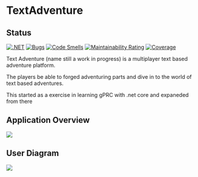 # TextAdventure


## Status

[![.NET](https://github.com/codeiain/TextAdventure/actions/workflows/dotnet.yml/badge.svg)](https://github.com/codeiain/TextAdventure/actions/workflows/dotnet.yml) [![Bugs](https://sonarcloud.io/api/project_badges/measure?project=codeiain_TextAdventure&metric=bugs)](https://sonarcloud.io/dashboard?id=codeiain_TextAdventure) [![Code Smells](https://sonarcloud.io/api/project_badges/measure?project=codeiain_TextAdventure&metric=code_smells)](https://sonarcloud.io/dashboard?id=codeiain_TextAdventure) [![Maintainability Rating](https://sonarcloud.io/api/project_badges/measure?project=codeiain_TextAdventure&metric=sqale_rating)](https://sonarcloud.io/dashboard?id=codeiain_TextAdventure) [![Coverage](https://sonarcloud.io/api/project_badges/measure?project=codeiain_TextAdventure&metric=coverage)](https://sonarcloud.io/dashboard?id=codeiain_TextAdventure)

Text Adventure \(name still a work in progress\) is a multiplayer text based adventure platform.

The players be able to forged adventuring parts and dive in to the world of text based adventures.

This started as a exercise in learning gPRC with .net core and expaneded from there

## Application Overview

![](https://yuml.me/beastingames/text-adventure.jpg)

## User Diagram

![](https://yuml.me/beastingames/13bb47e1.jpg)


